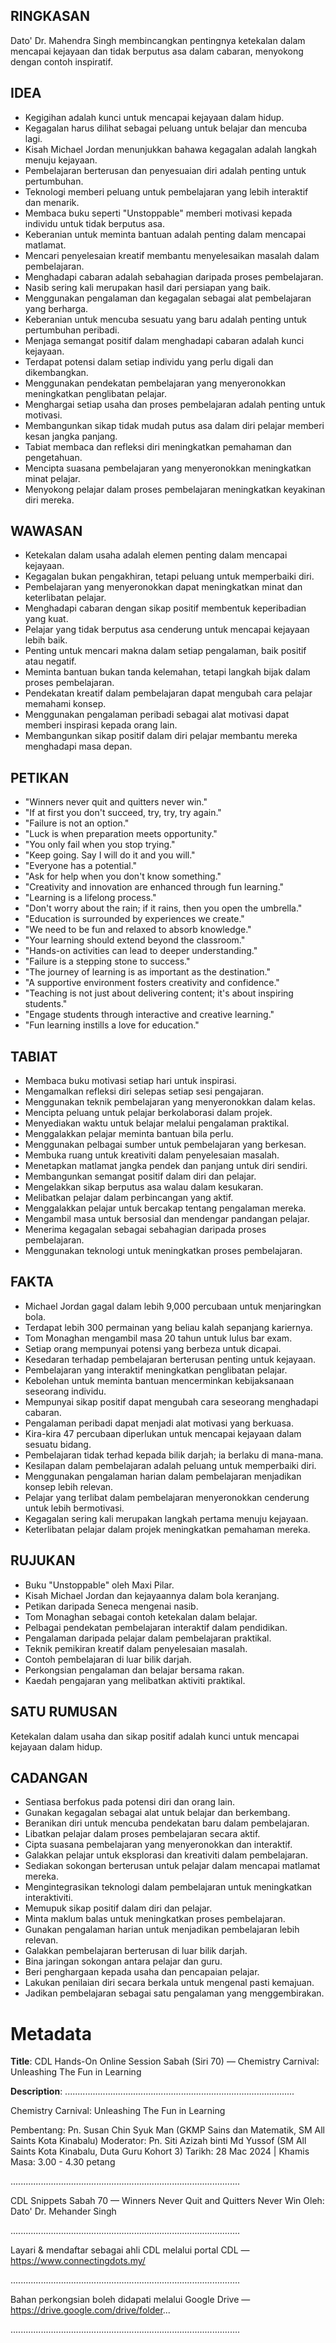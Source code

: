 ## RINGKASAN
Dato' Dr. Mahendra Singh membincangkan pentingnya ketekalan dalam mencapai kejayaan dan tidak berputus asa dalam cabaran, menyokong dengan contoh inspiratif.

## IDEA
- Kegigihan adalah kunci untuk mencapai kejayaan dalam hidup.
- Kegagalan harus dilihat sebagai peluang untuk belajar dan mencuba lagi.
- Kisah Michael Jordan menunjukkan bahawa kegagalan adalah langkah menuju kejayaan.
- Pembelajaran berterusan dan penyesuaian diri adalah penting untuk pertumbuhan.
- Teknologi memberi peluang untuk pembelajaran yang lebih interaktif dan menarik.
- Membaca buku seperti "Unstoppable" memberi motivasi kepada individu untuk tidak berputus asa.
- Keberanian untuk meminta bantuan adalah penting dalam mencapai matlamat.
- Mencari penyelesaian kreatif membantu menyelesaikan masalah dalam pembelajaran.
- Menghadapi cabaran adalah sebahagian daripada proses pembelajaran.
- Nasib sering kali merupakan hasil dari persiapan yang baik.
- Menggunakan pengalaman dan kegagalan sebagai alat pembelajaran yang berharga.
- Keberanian untuk mencuba sesuatu yang baru adalah penting untuk pertumbuhan peribadi.
- Menjaga semangat positif dalam menghadapi cabaran adalah kunci kejayaan.
- Terdapat potensi dalam setiap individu yang perlu digali dan dikembangkan.
- Menggunakan pendekatan pembelajaran yang menyeronokkan meningkatkan penglibatan pelajar.
- Menghargai setiap usaha dan proses pembelajaran adalah penting untuk motivasi.
- Membangunkan sikap tidak mudah putus asa dalam diri pelajar memberi kesan jangka panjang.
- Tabiat membaca dan refleksi diri meningkatkan pemahaman dan pengetahuan.
- Mencipta suasana pembelajaran yang menyeronokkan meningkatkan minat pelajar.
- Menyokong pelajar dalam proses pembelajaran meningkatkan keyakinan diri mereka.

## WAWASAN
- Ketekalan dalam usaha adalah elemen penting dalam mencapai kejayaan.
- Kegagalan bukan pengakhiran, tetapi peluang untuk memperbaiki diri.
- Pembelajaran yang menyeronokkan dapat meningkatkan minat dan keterlibatan pelajar.
- Menghadapi cabaran dengan sikap positif membentuk keperibadian yang kuat.
- Pelajar yang tidak berputus asa cenderung untuk mencapai kejayaan lebih baik.
- Penting untuk mencari makna dalam setiap pengalaman, baik positif atau negatif.
- Meminta bantuan bukan tanda kelemahan, tetapi langkah bijak dalam proses pembelajaran.
- Pendekatan kreatif dalam pembelajaran dapat mengubah cara pelajar memahami konsep.
- Menggunakan pengalaman peribadi sebagai alat motivasi dapat memberi inspirasi kepada orang lain.
- Membangunkan sikap positif dalam diri pelajar membantu mereka menghadapi masa depan.

## PETIKAN
- "Winners never quit and quitters never win."
- "If at first you don't succeed, try, try, try again."
- "Failure is not an option."
- "Luck is when preparation meets opportunity."
- "You only fail when you stop trying."
- "Keep going. Say I will do it and you will."
- "Everyone has a potential."
- "Ask for help when you don't know something."
- "Creativity and innovation are enhanced through fun learning."
- "Learning is a lifelong process."
- "Don't worry about the rain; if it rains, then you open the umbrella."
- "Education is surrounded by experiences we create."
- "We need to be fun and relaxed to absorb knowledge."
- "Your learning should extend beyond the classroom."
- "Hands-on activities can lead to deeper understanding."
- "Failure is a stepping stone to success."
- "The journey of learning is as important as the destination."
- "A supportive environment fosters creativity and confidence."
- "Teaching is not just about delivering content; it's about inspiring students."
- "Engage students through interactive and creative learning."
- "Fun learning instills a love for education."

## TABIAT
- Membaca buku motivasi setiap hari untuk inspirasi.
- Mengamalkan refleksi diri selepas setiap sesi pengajaran.
- Menggunakan teknik pembelajaran yang menyeronokkan dalam kelas.
- Mencipta peluang untuk pelajar berkolaborasi dalam projek.
- Menyediakan waktu untuk belajar melalui pengalaman praktikal.
- Menggalakkan pelajar meminta bantuan bila perlu.
- Menggunakan pelbagai sumber untuk pembelajaran yang berkesan.
- Membuka ruang untuk kreativiti dalam penyelesaian masalah.
- Menetapkan matlamat jangka pendek dan panjang untuk diri sendiri.
- Membangunkan semangat positif dalam diri dan pelajar.
- Mengelakkan sikap berputus asa walau dalam kesukaran.
- Melibatkan pelajar dalam perbincangan yang aktif.
- Menggalakkan pelajar untuk bercakap tentang pengalaman mereka.
- Mengambil masa untuk bersosial dan mendengar pandangan pelajar.
- Menerima kegagalan sebagai sebahagian daripada proses pembelajaran.
- Menggunakan teknologi untuk meningkatkan proses pembelajaran.

## FAKTA
- Michael Jordan gagal dalam lebih 9,000 percubaan untuk menjaringkan bola.
- Terdapat lebih 300 permainan yang beliau kalah sepanjang kariernya.
- Tom Monaghan mengambil masa 20 tahun untuk lulus bar exam.
- Setiap orang mempunyai potensi yang berbeza untuk dicapai.
- Kesedaran terhadap pembelajaran berterusan penting untuk kejayaan.
- Pembelajaran yang interaktif meningkatkan penglibatan pelajar.
- Kebolehan untuk meminta bantuan mencerminkan kebijaksanaan seseorang individu.
- Mempunyai sikap positif dapat mengubah cara seseorang menghadapi cabaran.
- Pengalaman peribadi dapat menjadi alat motivasi yang berkuasa.
- Kira-kira 47 percubaan diperlukan untuk mencapai kejayaan dalam sesuatu bidang.
- Pembelajaran tidak terhad kepada bilik darjah; ia berlaku di mana-mana.
- Kesilapan dalam pembelajaran adalah peluang untuk memperbaiki diri.
- Menggunakan pengalaman harian dalam pembelajaran menjadikan konsep lebih relevan.
- Pelajar yang terlibat dalam pembelajaran menyeronokkan cenderung untuk lebih bermotivasi.
- Kegagalan sering kali merupakan langkah pertama menuju kejayaan.
- Keterlibatan pelajar dalam projek meningkatkan pemahaman mereka.

## RUJUKAN
- Buku "Unstoppable" oleh Maxi Pilar.
- Kisah Michael Jordan dan kejayaannya dalam bola keranjang.
- Petikan daripada Seneca mengenai nasib.
- Tom Monaghan sebagai contoh ketekalan dalam belajar.
- Pelbagai pendekatan pembelajaran interaktif dalam pendidikan.
- Pengalaman daripada pelajar dalam pembelajaran praktikal.
- Teknik pemikiran kreatif dalam penyelesaian masalah.
- Contoh pembelajaran di luar bilik darjah.
- Perkongsian pengalaman dan belajar bersama rakan.
- Kaedah pengajaran yang melibatkan aktiviti praktikal.

## SATU RUMUSAN
Ketekalan dalam usaha dan sikap positif adalah kunci untuk mencapai kejayaan dalam hidup.

## CADANGAN
- Sentiasa berfokus pada potensi diri dan orang lain.
- Gunakan kegagalan sebagai alat untuk belajar dan berkembang.
- Beranikan diri untuk mencuba pendekatan baru dalam pembelajaran.
- Libatkan pelajar dalam proses pembelajaran secara aktif.
- Cipta suasana pembelajaran yang menyeronokkan dan interaktif.
- Galakkan pelajar untuk eksplorasi dan kreativiti dalam pembelajaran.
- Sediakan sokongan berterusan untuk pelajar dalam mencapai matlamat mereka.
- Mengintegrasikan teknologi dalam pembelajaran untuk meningkatkan interaktiviti.
- Memupuk sikap positif dalam diri dan pelajar.
- Minta maklum balas untuk meningkatkan proses pembelajaran.
- Gunakan pengalaman harian untuk menjadikan pembelajaran lebih relevan.
- Galakkan pembelajaran berterusan di luar bilik darjah.
- Bina jaringan sokongan antara pelajar dan guru.
- Beri penghargaan kepada usaha dan pencapaian pelajar.
- Lakukan penilaian diri secara berkala untuk mengenal pasti kemajuan.
- Jadikan pembelajaran sebagai satu pengalaman yang menggembirakan.

# Metadata
**Title**: CDL Hands-On Online Session Sabah (Siri 70) — Chemistry Carnival: Unleashing The Fun in Learning

**Description**: ...........................................................................................

Chemistry Carnival: Unleashing The Fun in Learning

Pembentang: Pn. Susan Chin Syuk Man (GKMP Sains dan Matematik, SM All Saints Kota Kinabalu) 
Moderator: Pn. Siti Azizah binti Md Yussof (SM All Saints Kota Kinabalu, Duta Guru Kohort 3) 
Tarikh: 28 Mac 2024   |   Khamis
Masa: 3.00 - 4.30 petang

...........................................................................................

CDL Snippets Sabah 70 — Winners Never Quit and Quitters Never Win
Oleh: Dato' Dr. Mehander Singh

...........................................................................................

Layari & mendaftar sebagai ahli CDL melalui portal CDL — https://www.connectingdots.my/

...........................................................................................

Bahan perkongsian boleh didapati melalui Google Drive — https://drive.google.com/drive/folder...

...........................................................................................